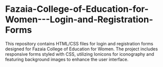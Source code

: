 # Fazaia-College-of-Education-for-Women---Login-and-Registration-Forms
This repository contains HTML/CSS files for login and registration forms designed for Fazaia College of Education for Women. The project includes responsive forms styled with CSS, utilizing Ionicons for iconography and featuring background images to enhance the user interface.
